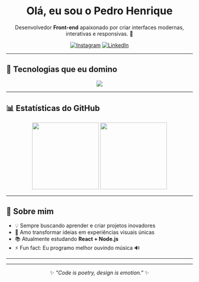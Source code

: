 <h1 align="center"> Olá, eu sou o Pedro Henrique </h1>


<p align="center">
  Desenvolvedor <b>Front-end</b> apaixonado por criar interfaces modernas, interativas e responsivas. 🚀  
</p>

<div align="center">
  
  [![Instagram](https://img.shields.io/badge/-Instagram-E4405F?style=for-the-badge&logo=instagram&logoColor=white)](https://www.instagram.com/6xphzin/)
  [![LinkedIn](https://img.shields.io/badge/-LinkedIn-0077B5?style=for-the-badge&logo=linkedin&logoColor=white)](https://www.linkedin.com/in/pedro-henrique-6101a034a/)
  
</div>

---

## 🚀 Tecnologias que eu domino

<div align="center">
  <img src="https://skillicons.dev/icons?i=html,css,js,bootstrap,react,php,git,github,linux,vscode" />
</div>

---

## 📊 Estatísticas do GitHub  

<div align="center">
  <img height="180em" src="https://github-readme-stats.vercel.app/api?username=Pedro1325&show_icons=true&theme=radical&hide_border=true&count_private=true" />
  <img height="180em" src="https://github-readme-stats.vercel.app/api/top-langs/?username=Pedro1325&layout=compact&langs_count=8&theme=radical&hide_border=true"/>
</div>

---

## 🎯 Sobre mim

- 💡 Sempre buscando aprender e criar projetos inovadores  
- 🎨 Amo transformar ideias em experiências visuais únicas  
- 📚 Atualmente estudando **React + Node.js**  
- ⚡ Fun fact: Eu programo melhor ouvindo música 🔊  

---



---

<div align="center">
  
  ✨ _"Code is poetry, design is emotion."_ ✨
  
</div>

